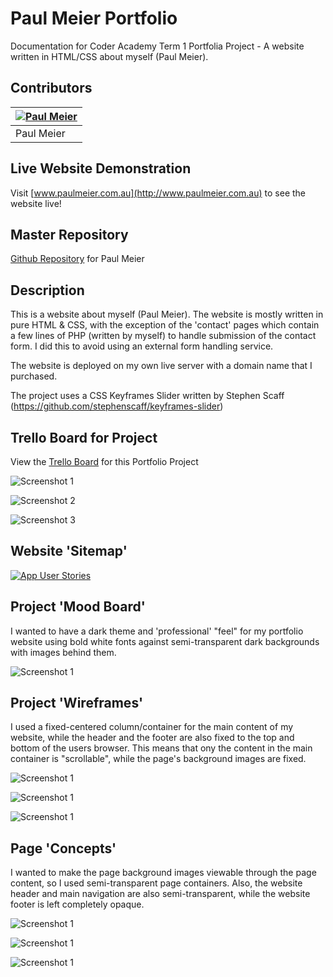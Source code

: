 # Paul Meier Portfolio

Documentation for Coder Academy Term 1 Portfolia Project - A website written in HTML/CSS about myself (Paul Meier).


## Contributors
| [![Paul Meier](/docs/paul-meier-70px-70px.jpg)](https://github.com/fiterr-paul) |
|-----------|
| Paul Meier |


## Live Website Demonstration
Visit [www.paulmeier.com.au](http://www.paulmeier.com.au) to see the website live!


## Master Repository
[Github Repository](https://github.com/fiterr-paul/portfolio) for Paul Meier


## Description
This is a website about myself (Paul Meier). The website is mostly written in pure HTML & CSS, with the exception of the 'contact' pages which contain a few lines of PHP (written by myself) to handle submission of the contact form. I did this to avoid using an external form handling service.

The website is deployed on my own live server with a domain name that I purchased.

The project uses a CSS Keyframes Slider written by Stephen Scaff (https://github.com/stephenscaff/keyframes-slider)


## Trello Board for Project
View the [Trello Board](https://trello.com/b/4nYwKb5p/html-css-portfolio) for this Portfolio Project

![Screenshot 1](/docs/trello-1.png)

![Screenshot 2](/docs/trello-2.png)

![Screenshot 3](/docs/trello-3.png)


## Website 'Sitemap'

[![App User Stories](/docs/icon-pdf.png)](/docs/paulmeier.com-sitemap.pdf)


## Project 'Mood Board'

I wanted to have a dark theme and 'professional' "feel" for my portfolio website using bold white fonts against semi-transparent dark backgrounds with images behind them.

![Screenshot 1](/docs/mood-board.png)


## Project 'Wireframes'

I used a fixed-centered column/container for the main content of my website, while the header and the footer are also fixed to the top and bottom of the users browser. This means that ony the content in the main container is "scrollable", while the page's background images are fixed.

![Screenshot 1](/docs/wireframe-1.png)

![Screenshot 1](/docs/wireframe-2.png)

![Screenshot 1](/docs/wireframe-3.png)


## Page 'Concepts'

I wanted to make the page background images viewable through the page content, so I used semi-transparent page containers. Also, the website header and main navigation are also semi-transparent, while the website footer is left completely opaque.

![Screenshot 1](/docs/design-1.png)

![Screenshot 1](/docs/design-2.png)

![Screenshot 1](/docs/design-3.png)



